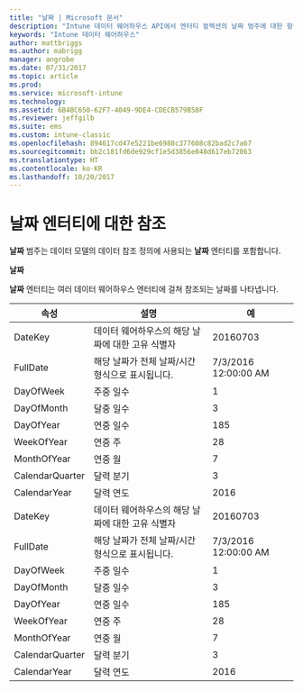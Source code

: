 ```yaml
---
title: "날짜 | Microsoft 문서"
description: "Intune 데이터 웨어하우스 API에서 엔터티 컬렉션의 날짜 범주에 대한 항목을 참조하세요."
keywords: "Intune 데이터 웨어하우스"
author: mattbriggs
ms.author: mabrigg
manager: angrobe
ms.date: 07/31/2017
ms.topic: article
ms.prod: 
ms.service: microsoft-intune
ms.technology: 
ms.assetid: 6B4BC650-62F7-4049-9DE4-CDECB579B58F
ms.reviewer: jeffgilb
ms.suite: ems
ms.custom: intune-classic
ms.openlocfilehash: 894617cd47e5221be6988c377608c82bad2c7a67
ms.sourcegitcommit: bb2c181fd6de929cf1e5d3856e048d617eb72063
ms.translationtype: HT
ms.contentlocale: ko-KR
ms.lasthandoff: 10/20/2017
---
```

# <a name="reference-for-date-entity"></a>날짜 엔터티에 대한 참조

**날짜** 범주는 데이터 모델의 데이터 참조 정의에 사용되는 **날짜** 엔터티를 포함합니다.

**날짜**

**날짜** 엔터티는 여러 데이터 웨어하우스 엔터티에 걸쳐 참조되는 날짜를 나타냅니다.

| 속성  | 설명 | 예 |
|---------|------------|--------|
| DateKey | 데이터 웨어하우스의 해당 날짜에 대한 고유 식별자 | 20160703 |
| FullDate | 해당 날짜가 전체 날짜/시간 형식으로 표시됩니다. | 7/3/2016 12:00:00 AM |
| DayOfWeek | 주중 일수 | 1 |
| DayOfMonth | 달중 일수 | 3 |
| DayOfYear | 연중 일수 | 185 |
| WeekOfYear | 연중 주 | 28 |
| MonthOfYear | 연중 월 | 7 |
| CalendarQuarter | 달력 분기 | 3 |
| CalendarYear | 달력 연도 | 2016 |
| DateKey | 데이터 웨어하우스의 해당 날짜에 대한 고유 식별자 | 20160703 |
| FullDate | 해당 날짜가 전체 날짜/시간 형식으로 표시됩니다. | 7/3/2016 12:00:00 AM |
| DayOfWeek | 주중 일수 | 1 |
| DayOfMonth | 달중 일수 | 3 |
| DayOfYear | 연중 일수 | 185 |
| WeekOfYear | 연중 주 | 28 |
| MonthOfYear | 연중 월 | 7 |
| CalendarQuarter | 달력 분기 | 3 |
| CalendarYear | 달력 연도 | 2016 |
